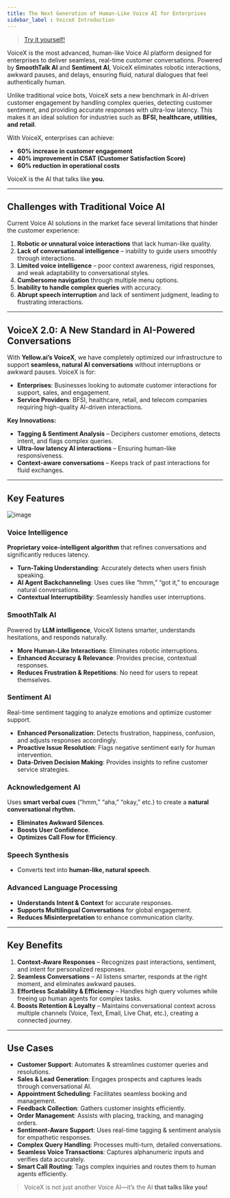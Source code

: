```yaml
---
title: The Next Generation of Human-Like Voice AI for Enterprises   
sidebar_label : VoiceX Introduction   
---
```


> [Try it yourself!](https://yellow.ai/voicex/)

VoiceX is the most advanced, human-like Voice AI platform designed for enterprises to deliver seamless, real-time customer conversations. Powered by **SmoothTalk AI** and **Sentiment AI**, VoiceX eliminates robotic interactions, awkward pauses, and delays, ensuring fluid, natural dialogues that feel authentically human. 

Unlike traditional voice bots, VoiceX sets a new benchmark in AI-driven customer engagement by handling complex queries, detecting customer sentiment, and providing accurate responses with ultra-low latency. This makes it an ideal solution for industries such as **BFSI, healthcare, utilities, and retail**. 

With VoiceX, enterprises can achieve:
- **60% increase in customer engagement**
- **40% improvement in CSAT (Customer Satisfaction Score)**
- **60% reduction in operational costs**

VoiceX is the AI that talks like **you.**



---

## Challenges with Traditional Voice AI

Current Voice AI solutions in the market face several limitations that hinder the customer experience:
1. **Robotic or unnatural voice interactions** that lack human-like quality.
2. **Lack of conversational intelligence** – inability to guide users smoothly through interactions.
3. **Limited voice intelligence** – poor context awareness, rigid responses, and weak adaptability to conversational styles.
4. **Cumbersome navigation** through multiple menu options.
5. **Inability to handle complex queries** with accuracy.
6. **Abrupt speech interruption** and lack of sentiment judgment, leading to frustrating interactions.


---

## VoiceX 2.0: A New Standard in AI-Powered Conversations

With **Yellow.ai’s VoiceX**, we have completely optimized our infrastructure to support **seamless, natural AI conversations** without interruptions or awkward pauses. VoiceX is for: 
- **Enterprises**: Businesses looking to automate customer interactions for support, sales, and engagement.
- **Service Providers**: BFSI, healthcare, retail, and telecom companies requiring high-quality AI-driven interactions.

**Key Innovations:**

- **Tagging & Sentiment Analysis** – Deciphers customer emotions, detects intent, and flags complex queries.
- **Ultra-low latency AI interactions** – Ensuring human-like responsiveness.
- **Context-aware conversations** – Keeps track of past interactions for fluid exchanges.





---

## Key Features

![image](https://imgur.com/iwykZlo.png)



### Voice Intelligence

**Proprietary voice-intelligent algorithm** that refines conversations and significantly reduces latency.
- **Turn-Taking Understanding**: Accurately detects when users finish speaking.
- **AI Agent Backchanneling**: Uses cues like “hmm,” “got it,” to encourage natural conversations.
- **Contextual Interruptibility**: Seamlessly handles user interruptions.

### SmoothTalk AI

Powered by **LLM intelligence**, VoiceX listens smarter, understands hesitations, and responds naturally.
- **More Human-Like Interactions**: Eliminates robotic interruptions.
- **Enhanced Accuracy & Relevance**: Provides precise, contextual responses.
- **Reduces Frustration & Repetitions**: No need for users to repeat themselves.

### Sentiment AI

Real-time sentiment tagging to analyze emotions and optimize customer support.
- **Enhanced Personalization**: Detects frustration, happiness, confusion, and adjusts responses accordingly.
- **Proactive Issue Resolution**: Flags negative sentiment early for human intervention.
- **Data-Driven Decision Making**: Provides insights to refine customer service strategies.

### Acknowledgement AI

Uses **smart verbal cues** (“hmm,” “aha,” “okay,” etc.) to create a **natural conversational rhythm.**
- **Eliminates Awkward Silences**.
- **Boosts User Confidence**.
- **Optimizes Call Flow for Efficiency**.

### Speech Synthesis

- Converts text into **human-like, natural speech**.

### Advanced Language Processing

- **Understands Intent & Context** for accurate responses.
- **Supports Multilingual Conversations** for global engagement.
- **Reduces Misinterpretation** to enhance communication clarity.

---

## Key Benefits

1. **Context-Aware Responses** – Recognizes past interactions, sentiment, and intent for personalized responses.
2. **Seamless Conversations** – AI listens smarter, responds at the right moment, and eliminates awkward pauses.
3. **Effortless Scalability & Efficiency** – Handles high query volumes while freeing up human agents for complex tasks.
4. **Boosts Retention & Loyalty** – Maintains conversational context across multiple channels (Voice, Text, Email, Live Chat, etc.), creating a connected journey.

---

## Use Cases
- **Customer Support**: Automates & streamlines customer queries and resolutions.
- **Sales & Lead Generation**: Engages prospects and captures leads through conversational AI.
- **Appointment Scheduling**: Facilitates seamless booking and management.
- **Feedback Collection**: Gathers customer insights efficiently.
- **Order Management**: Assists with placing, tracking, and managing orders.
- **Sentiment-Aware Support**: Uses real-time tagging & sentiment analysis for empathetic responses.
- **Complex Query Handling**: Processes multi-turn, detailed conversations.
- **Seamless Voice Transactions**: Captures alphanumeric inputs and verifies data accurately.
- **Smart Call Routing**: Tags complex inquiries and routes them to human agents efficiently.


> VoiceX is not just another Voice AI—it’s the AI **that talks like you!**

